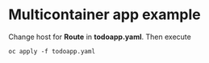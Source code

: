 # Multicontainer app example

Change host for **Route** in **todoapp.yaml**.
Then execute
```
oc apply -f todoapp.yaml
```